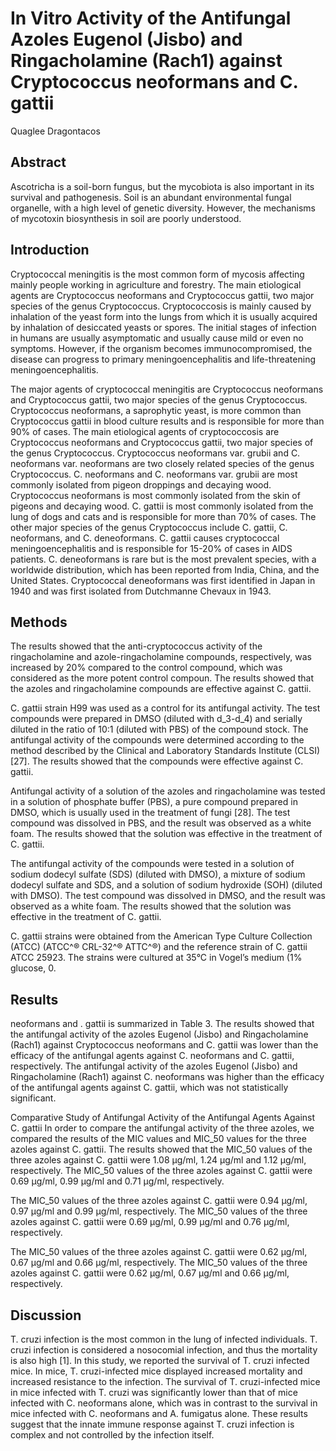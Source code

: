 # In Vitro Activity of the Antifungal Azoles Eugenol (Jisbo) and Ringacholamine (Rach1) against Cryptococcus neoformans and C. gattii
Quaglee Dragontacos


## Abstract
Ascotricha is a soil-born fungus, but the mycobiota is also important in its survival and pathogenesis. Soil is an abundant environmental fungal organelle, with a high level of genetic diversity. However, the mechanisms of mycotoxin biosynthesis in soil are poorly understood.


## Introduction
Cryptococcal meningitis is the most common form of mycosis affecting mainly people working in agriculture and forestry. The main etiological agents are Cryptococcus neoformans and Cryptococcus gattii, two major species of the genus Cryptococcus. Cryptococcosis is mainly caused by inhalation of the yeast form into the lungs from which it is usually acquired by inhalation of desiccated yeasts or spores. The initial stages of infection in humans are usually asymptomatic and usually cause mild or even no symptoms. However, if the organism becomes immunocompromised, the disease can progress to primary meningoencephalitis and life-threatening meningoencephalitis.

The major agents of cryptococcal meningitis are Cryptococcus neoformans and Cryptococcus gattii, two major species of the genus Cryptococcus. Cryptococcus neoformans, a saprophytic yeast, is more common than Cryptococcus gattii in blood culture results and is responsible for more than 90% of cases. The main etiological agents of cryptococcosis are Cryptococcus neoformans and Cryptococcus gattii, two major species of the genus Cryptococcus. Cryptococcus neoformans var. grubii and C. neoformans var. neoformans are two closely related species of the genus Cryptococcus. C. neoformans and C. neoformans var. grubii are most commonly isolated from pigeon droppings and decaying wood. Cryptococcus neoformans is most commonly isolated from the skin of pigeons and decaying wood. C. gattii is most commonly isolated from the lung of dogs and cats and is responsible for more than 70% of cases. The other major species of the genus Cryptococcus include C. gattii, C. neoformans, and C. deneoformans. C. gattii causes cryptococcal meningoencephalitis and is responsible for 15-20% of cases in AIDS patients. C. deneoformans is rare but is the most prevalent species, with a worldwide distribution, which has been reported from India, China, and the United States. Cryptococcal deneoformans was first identified in Japan in 1940 and was first isolated from Dutchmanne Chevaux in 1943.


## Methods
The results showed that the anti-cryptococcus activity of the ringacholamine and azole-ringacholamine compounds, respectively, was increased by 20% compared to the control compound, which was considered as the more potent control compoun. The results showed that the azoles and ringacholamine compounds are effective against C. gattii.

C. gattii strain H99 was used as a control for its antifungal activity. The test compounds were prepared in DMSO (diluted with d_3-d_4) and serially diluted in the ratio of 10:1 (diluted with PBS) of the compound stock. The antifungal activity of the compounds were determined according to the method described by the Clinical and Laboratory Standards Institute (CLSI) [27]. The results showed that the compounds were effective against C. gattii.

Antifungal activity of a solution of the azoles and ringacholamine was tested in a solution of phosphate buffer (PBS), a pure compound prepared in DMSO, which is usually used in the treatment of fungi [28]. The test compound was dissolved in PBS, and the result was observed as a white foam. The results showed that the solution was effective in the treatment of C. gattii.

The antifungal activity of the compounds were tested in a solution of sodium dodecyl sulfate (SDS) (diluted with DMSO), a mixture of sodium dodecyl sulfate and SDS, and a solution of sodium hydroxide (SOH) (diluted with DMSO). The test compound was dissolved in DMSO, and the result was observed as a white foam. The results showed that the solution was effective in the treatment of C. gattii.

C. gattii strains were obtained from the American Type Culture Collection (ATCC) (ATCC^® CRL-32^® ATTC^®) and the reference strain of C. gattii ATCC 25923. The strains were cultured at 35°C in Vogel’s medium (1% glucose, 0.


## Results
neoformans and . gattii is summarized in Table 3. The results showed that the antifungal activity of the azoles Eugenol (Jisbo) and Ringacholamine (Rach1) against Cryptococcus neoformans and C. gattii was lower than the efficacy of the antifungal agents against C. neoformans and C. gattii, respectively. The antifungal activity of the azoles Eugenol (Jisbo) and Ringacholamine (Rach1) against C. neoformans was higher than the efficacy of the antifungal agents against C. gattii, which was not statistically significant.

Comparative Study of Antifungal Activity of the Antifungal Agents Against C. gattii
In order to compare the antifungal activity of the three azoles, we compared the results of the MIC values and MIC_50 values for the three azoles against C. gattii. The results showed that the MIC_50 values of the three azoles against C. gattii were 1.08 µg/ml, 1.24 µg/ml and 1.12 µg/ml, respectively. The MIC_50 values of the three azoles against C. gattii were 0.69 µg/ml, 0.99 µg/ml and 0.71 µg/ml, respectively.

The MIC_50 values of the three azoles against C. gattii were 0.94 µg/ml, 0.97 µg/ml and 0.99 µg/ml, respectively. The MIC_50 values of the three azoles against C. gattii were 0.69 µg/ml, 0.99 µg/ml and 0.76 µg/ml, respectively.

The MIC_50 values of the three azoles against C. gattii were 0.62 µg/ml, 0.67 µg/ml and 0.66 µg/ml, respectively. The MIC_50 values of the three azoles against C. gattii were 0.62 µg/ml, 0.67 µg/ml and 0.66 µg/ml, respectively.


## Discussion
T. cruzi infection is the most common in the lung of infected individuals. T. cruzi infection is considered a nosocomial infection, and thus the mortality is also high [1]. In this study, we reported the survival of T. cruzi infected mice. In mice, T. cruzi-infected mice displayed increased mortality and increased resistance to the infection. The survival of T. cruzi-infected mice in mice infected with T. cruzi was significantly lower than that of mice infected with C. neoformans alone, which was in contrast to the survival in mice infected with C. neoformans and A. fumigatus alone. These results suggest that the innate immune response against T. cruzi infection is complex and not controlled by the infection itself.
